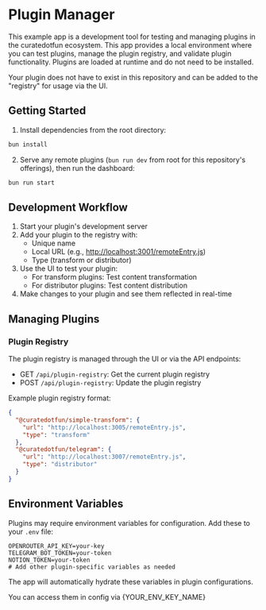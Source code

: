 # Plugin Manager

This example app is a development tool for testing and managing plugins in the curatedotfun ecosystem. This app provides a local environment where you can test plugins, manage the plugin registry, and validate plugin functionality. Plugins are loaded at runtime and do not need to be installed.

Your plugin does not have to exist in this repository and can be added to the "registry" for usage via the UI.

## Getting Started

1. Install dependencies from the root directory:

```bash
bun install
```

2. Serve any remote plugins (`bun run dev` from root for this repository's offerings), then run the dashboard:

```bash
bun run start
```

## Development Workflow

1. Start your plugin's development server
2. Add your plugin to the registry with:
   - Unique name
   - Local URL (e.g., <http://localhost:3001/remoteEntry.js>)
   - Type (transform or distributor)
3. Use the UI to test your plugin:
   - For transform plugins: Test content transformation
   - For distributor plugins: Test content distribution
4. Make changes to your plugin and see them reflected in real-time

## Managing Plugins

### Plugin Registry

The plugin registry is managed through the UI or via the API endpoints:

- GET `/api/plugin-registry`: Get the current plugin registry
- POST `/api/plugin-registry`: Update the plugin registry

Example plugin registry format:

```json
{
  "@curatedotfun/simple-transform": {
    "url": "http://localhost:3005/remoteEntry.js",
    "type": "transform"
  },
  "@curatedotfun/telegram": {
    "url": "http://localhost:3007/remoteEntry.js",
    "type": "distributor"
  }
}
```

## Environment Variables

Plugins may require environment variables for configuration. Add these to your `.env` file:

```env
OPENROUTER_API_KEY=your-key
TELEGRAM_BOT_TOKEN=your-token
NOTION_TOKEN=your-token
# Add other plugin-specific variables as needed
```

The app will automatically hydrate these variables in plugin configurations.

You can access them in config via {YOUR_ENV_KEY_NAME}

